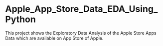 # Apple_App_Store_Data_EDA_Using_Python
This project shows the Exploratory Data Analysis of the Apple Store Apps Data which are available on App Store of Apple.
